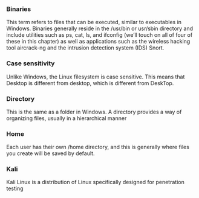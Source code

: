 ### Binaries 
This term refers to files that can be executed, similar to
executables in Windows. Binaries generally reside in the /usr/bin or
usr/sbin directory and include utilities such as ps, cat, ls, and ifconfig
(we’ll touch on all of four of these in this chapter) as well as applications such as the wireless hacking tool aircrack-ng and the intrusion
detection system (IDS) Snort.

### Case sensitivity 

Unlike Windows, the Linux filesystem is case sensitive. This means that Desktop is different from desktop, which is different
from DeskTop.

### Directory 
This is the same as a folder in Windows. A directory provides a way of organizing files, usually in a hierarchical manner
### Home 
Each user has their own /home directory, and this is generally
where files you create will be saved by default.
### Kali 
Kali Linux is a distribution of Linux specifically designed for
penetration testing
